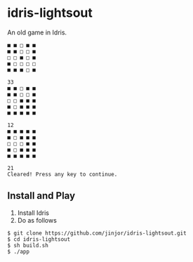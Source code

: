 idris-lightsout
====

An old game in Idris.

```
■ ■ □ ■ ■
■ ■ □ □ ■
□ □ ■ □ ■
■ □ □ □ □
■ ■ ■ □ ■

33
■ ■ □ ■ ■
■ ■ □ □ ■
□ □ ■ ■ ■
■ □ ■ ■ ■
■ ■ ■ ■ ■

12
■ ■ ■ ■ ■
■ □ ■ ■ ■
□ □ □ ■ ■
■ □ ■ ■ ■
■ ■ ■ ■ ■

21
Cleared! Press any key to continue.
```

## Install and Play

1. Install Idris
2. Do as follows

```
$ git clone https://github.com/jinjor/idris-lightsout.git
$ cd idris-lightsout
$ sh build.sh
$ ./app
```
